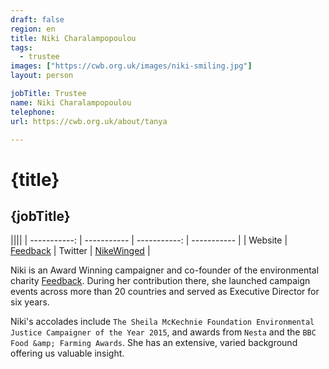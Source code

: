 ```yaml
---
draft: false
region: en
title: Niki Charalampopoulou
tags:
  - trustee
images: ["https://cwb.org.uk/images/niki-smiling.jpg"]
layout: person

jobTitle: Trustee
name: Niki Charalampopoulou
telephone: 
url: https://cwb.org.uk/about/tanya

---
```


# {title}
## {jobTitle}

||||
| -----------: | ----------- | -----------: | ----------- |
| Website | [Feedback](https://feedbackglobal.org/about-us/people/) | Twitter | [NikeWinged](https://twitter.com/nikewinged) |

Niki is an Award Winning campaigner and co-founder of the environmental charity [Feedback](https://feedbackglobal.org/about-us/people/). During her contribution there, she launched campaign events across more than 20&nbsp;countries and served as Executive Director for six&nbsp;years. 

Niki's accolades include `The Sheila McKechnie Foundation Environmental Justice Campaigner of the Year 2015`, and awards from `Nesta` and the `BBC Food &amp; Farming Awards`. She has an extensive, varied background offering us valuable&nbsp;insight. 


<!--
• Niki Charalampopoulou (rated out of 3):
- performance:
  - Has supported with visiting NGO's in Greece
  - useful insight.
- trust: WHY is she trust worthy on OUR behalf?
  - if her insight is useful, what is the compensation that will 10x her time?
  - how best to overcome being hard to get hold of?
-->